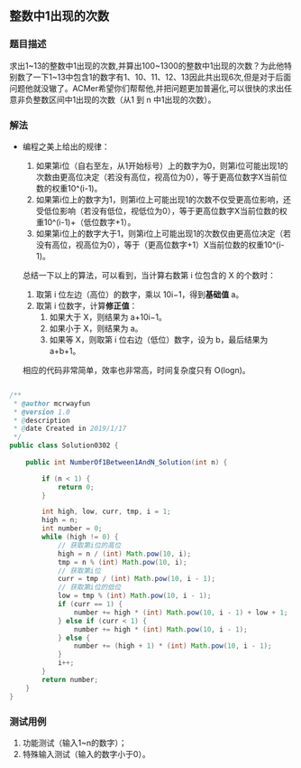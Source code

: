 ## 整数中1出现的次数

### 题目描述
求出1~13的整数中1出现的次数,并算出100~1300的整数中1出现的次数？为此他特别数了一下1~13中包含1的数字有1、10、11、12、13因此共出现6次,但是对于后面问题他就没辙了。ACMer希望你们帮帮他,并把问题更加普遍化,可以很快的求出任意非负整数区间中1出现的次数（从1 到 n 中1出现的次数）。

### 解法
- 编程之美上给出的规律：

  1. 如果第i位（自右至左，从1开始标号）上的数字为0，则第i位可能出现1的次数由更高位决定（若没有高位，视高位为0），等于更高位数字X当前位数的权重10^(i-1)。
  2. 如果第i位上的数字为1，则第i位上可能出现1的次数不仅受更高位影响，还受低位影响（若没有低位，视低位为0），等于更高位数字X当前位数的权重10^(i-1)+（低位数字+1）。
  3. 如果第i位上的数字大于1，则第i位上可能出现1的次数仅由更高位决定（若没有高位，视高位为0），等于（更高位数字+1）X当前位数的权重10^(i-1)。

  总结一下以上的算法，可以看到，当计算右数第 i 位包含的 X 的个数时：

  1. 取第 i 位左边（高位）的数字，乘以 10i−1，得到**基础值** a。
  2. 取第 i 位数字，计算**修正值**：
     1. 如果大于 X，则结果为 a+10i−1。
     2. 如果小于 X，则结果为 a。
     3. 如果等 X，则取第 i 位右边（低位）数字，设为 b，最后结果为 a+b+1。

  相应的代码非常简单，效率也非常高，时间复杂度只有 O(logn)。

```java

/**
 * @author mcrwayfun
 * @version 1.0
 * @description
 * @date Created in 2019/1/17
 */
public class Solution0302 {
    
    public int NumberOf1Between1AndN_Solution(int n) {

        if (n < 1) {
            return 0;
        }

        int high, low, curr, tmp, i = 1;
        high = n;
        int number = 0;
        while (high != 0) {
            // 获取第i位的高位
            high = n / (int) Math.pow(10, i);
            tmp = n % (int) Math.pow(10, i);
            // 获取第i位
            curr = tmp / (int) Math.pow(10, i - 1);
            // 获取第i位的低位
            low = tmp % (int) Math.pow(10, i - 1);
            if (curr == 1) {
                number += high * (int) Math.pow(10, i - 1) + low + 1;
            } else if (curr < 1) {
                number += high * (int) Math.pow(10, i - 1);
            } else {
                number += (high + 1) * (int) Math.pow(10, i - 1);
            }
            i++;
        }
        return number;
    }
}
```

### 测试用例
1. 功能测试（输入1~n的数字）；
2. 特殊输入测试（输入的数字小于0）。